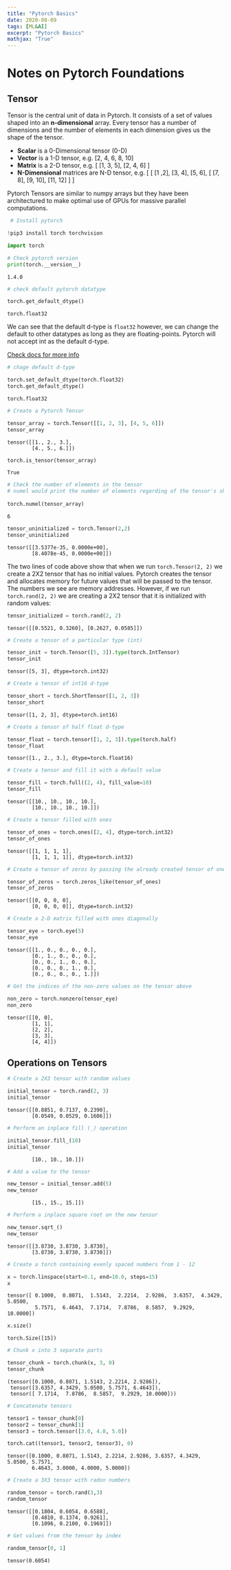 ```yaml
---
title: "Pytorch Basics"
date: 2020-08-09
tags: [ML&AI]
excerpt: "Pytorch Basics"
mathjax: "True"
---
```


# Notes on Pytorch Foundations

## Tensor
 Tensor is the central unit of data in Pytorch. It consists of a set of values shaped into an **n-dimensional**  array. Every tensor has a number of dimensions and the number of elements in each dimension gives us the shape of the tensor. 

 *   **Scalar** is a 0-Dimensional tensor (0-D)
 *   **Vector** is a 1-D tensor, e.g. [2, 4, 6, 8, 10]
 *   **Matrix** is a 2-D tensor, e.g. [ [1, 3, 5], [2, 4, 6] ]  
 *   **N-Dimensional** matrices are N-D tensor, e.g. [ [ [1 ,2], [3, 4], [5, 6], [ [7, 8], [9, 10], [11, 12] ] ]

 Pytorch Tensors are similar to numpy arrays but they have been architectured to make optimal use of GPUs for massive parallel computations.

```python
 # Install pytorch

!pip3 install torch torchvision

import torch

# Check pytorch version
print(torch.__version__)
```

`1.4.0`

```python
# check default pytorch datatype

torch.get_default_dtype()
```

`torch.float32`

We can see that the default d-type is `float32` however, we can change the default to other datatypes as long as they are floating-points. Pytorch will not accept int as the default d-type.

[Check docs for more info](https://pytorch.org/docs/stable/tensors.html)

```python
# chage default d-type

torch.set_default_dtype(torch.float32)
torch.get_default_dtype()
```

`torch.float32`

```python
# Create a Pytorch Tensor

tensor_array = torch.Tensor([[1, 2, 3], [4, 5, 6]])
tensor_array
```

```
tensor([[1., 2., 3.],
        [4., 5., 6.]])
```

```python
torch.is_tensor(tensor_array)
```

`True`

```python
# Check the number of elements in the tensor
# numel would print the number of elements regarding of the tensor's shape
 
torch.numel(tensor_array)
```
`6`

```python
tensor_uninitialized = torch.Tensor(2,2)
tensor_uninitialized
```

```
tensor([[3.5377e-35, 0.0000e+00],
        [8.4078e-45, 0.0000e+00]])
```

The two lines of code above show that when we run `torch.Tensor(2, 2)` we create a 2X2 tensor that has no initial values. Pytorch creates the tensor and allocates memory for future values that will be passed to the tensor. The numbers we see are memory addresses. 
However, if we run `torch.rand(2, 2)` we are creating a 2X2 tensor that it is initialized with random values:

```python
tensor_initialized = torch.rand(2, 2)
```
`tensor([[0.5521, 0.3260],
        [0.2627, 0.0585]])
`

```python
# Create a tensor of a particular type (int)

tensor_init = torch.Tensor([5, 3]).type(torch.IntTensor)
tensor_init
```
`tensor([5, 3], dtype=torch.int32)`

```python
# Create a tensor of int16 d-type

tensor_short = torch.ShortTensor([1, 2, 3])
tensor_short
```
`tensor([1, 2, 3], dtype=torch.int16)`

```python
# Create a tensor of half float d-type

tensor_float = torch.tensor([1, 2, 3]).type(torch.half)
tensor_float
```
`tensor([1., 2., 3.], dtype=torch.float16)`

```python
# Create a tensor and fill it with a default value

tensor_fill = torch.full((2, 4), fill_value=10)
tensor_fill
```

```
tensor([[10., 10., 10., 10.],
        [10., 10., 10., 10.]])
```

```python
# Create a tensor filled with ones

tensor_of_ones = torch.ones([2, 4], dtype=torch.int32)
tensor_of_ones
```
```
tensor([[1, 1, 1, 1],
        [1, 1, 1, 1]], dtype=torch.int32)
```

```python
# Create a tensor of zeros by passing the already created tensor of ones

tensor_of_zeros = torch.zeros_like(tensor_of_ones)
tensor_of_zeros
```

```
tensor([[0, 0, 0, 0],
        [0, 0, 0, 0]], dtype=torch.int32)
```      

```python
# Create a 2-D matrix filled with ones diagonally

tensor_eye = torch.eye(5)
tensor_eye
```

```
tensor([[1., 0., 0., 0., 0.],
        [0., 1., 0., 0., 0.],
        [0., 0., 1., 0., 0.],
        [0., 0., 0., 1., 0.],
        [0., 0., 0., 0., 1.]])
```

```python
# Get the indices of the non-zero values on the tensor above

non_zero = torch.nonzero(tensor_eye)
non_zero
```

```
tensor([[0, 0],
        [1, 1],
        [2, 2],
        [3, 3],
        [4, 4]])
```

## Operations on Tensors

```python
# Create a 2X3 tensor with random values

initial_tensor = torch.rand(2, 3)
initial_tensor
```

```
tensor([[0.8851, 0.7137, 0.2390],
        [0.0549, 0.0529, 0.1606]])
```

```python
# Perform an inplace fill (_) operation

initial_tensor.fill_(10)
initial_tensor
```

```tensor([[10., 10., 10.],
        [10., 10., 10.]])
```

```python
# Add a value to the tensor

new_tensor = initial_tensor.add(5)
new_tensor
```

```tensor([[15., 15., 15.],
        [15., 15., 15.]])
```

```python
# Perform a inplace square root on the new tensor

new_tensor.sqrt_()
new_tensor
```

```
tensor([[3.8730, 3.8730, 3.8730],
        [3.8730, 3.8730, 3.8730]])
```

```python
# Create a torch containing evenly spaced numbers from 1 - 12

x = torch.linspace(start=0.1, end=10.0, steps=15)
x
```

```
tensor([ 0.1000,  0.8071,  1.5143,  2.2214,  2.9286,  3.6357,  4.3429,  5.0500,
         5.7571,  6.4643,  7.1714,  7.8786,  8.5857,  9.2929, 10.0000])
```

```python
x.size()
```

`torch.Size([15])`

```python
# Chunk x into 3 separate parts

tensor_chunk = torch.chunk(x, 3, 0)
tensor_chunk
```

```
(tensor([0.1000, 0.8071, 1.5143, 2.2214, 2.9286]),
 tensor([3.6357, 4.3429, 5.0500, 5.7571, 6.4643]),
 tensor([ 7.1714,  7.8786,  8.5857,  9.2929, 10.0000]))
 ```

 ```python
 # Concatenate tensors

tensor1 = tensor_chunk[0]
tensor2 = tensor_chunk[1]
tensor3 = torch.tensor([3.0, 4.0, 5.0])

torch.cat((tensor1, tensor2, tensor3), 0)
```

```
tensor([0.1000, 0.8071, 1.5143, 2.2214, 2.9286, 3.6357, 4.3429, 5.0500, 5.7571,
        6.4643, 3.0000, 4.0000, 5.0000])
```

```python
# Create a 3X3 tensor with radon numbers

random_tensor = torch.rand(3,3)
random_tensor
```

```
tensor([[0.1804, 0.6054, 0.6588],
        [0.4810, 0.1374, 0.9261],
        [0.1096, 0.2100, 0.1969]])
```

```python
# Get values from the tensor by index

random_tensor[0, 1]
```

`tensor(0.6054)`


